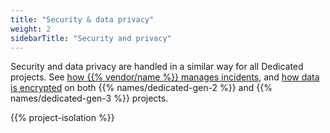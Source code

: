 ```yaml
---
title: "Security & data privacy"
weight: 2
sidebarTitle: "Security and privacy"
---
```


Security and data privacy are handled in a similar way for all Dedicated projects.
See [how {{% vendor/name %}} manages incidents](../../dedicated-gen-3/security.md#security-incident-handling-procedure),
and [how data is encrypted](../../dedicated-gen-3/security.md#encryption)
on both {{% names/dedicated-gen-2 %}} and {{% names/dedicated-gen-3 %}} projects.

{{% project-isolation %}}